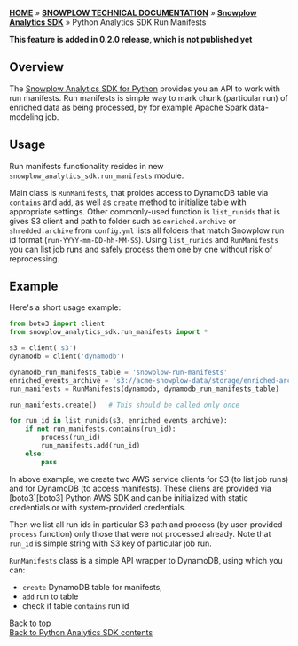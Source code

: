 <a name="top" />

[**HOME**](Home) » [**SNOWPLOW TECHNICAL DOCUMENTATION**](Snowplow-technical-documentation) » [**Snowplow Analytics SDK**](Snowplow-Analytics-SDK) » Python Analytics SDK Run Manifests

**This feature is added in 0.2.0 release, which is not published yet**

## Overview

The [Snowplow Analytics SDK for Python](https://github.com/snowplow/snowplow-python-analytics-sdk) provides you an API to work with run manifests.
Run manifests is simple way to mark chunk (particular run) of enriched data as being processed, by for example Apache Spark data-modeling job.

## Usage

Run manifests functionality resides in new `snowplow_analytics_sdk.run_manifests` module.

Main class is `RunManifests`, that proides access to DynamoDB table via `contains` and `add`, as well as `create` method to initialize table with appropriate settings.
Other commonly-used function is `list_runids` that is gives S3 client and path to folder such as `enriched.archive` or `shredded.archive` from `config.yml` lists all 
folders that match Snowplow run id format (`run-YYYY-mm-DD-hh-MM-SS`).
Using `list_runids` and `RunManifests` you can list job runs and safely process them one by one without risk of reprocessing.

## Example

Here's a short usage example:

```python
from boto3 import client
from snowplow_analytics_sdk.run_manifests import *

s3 = client('s3')
dynamodb = client('dynamodb')

dynamodb_run_manifests_table = 'snowplow-run-manifests'
enriched_events_archive = 's3://acme-snowplow-data/storage/enriched-archive/'
run_manifests = RunManifests(dynamodb, dynamodb_run_manifests_table)

run_manifests.create()   # This should be called only once

for run_id in list_runids(s3, enriched_events_archive):
    if not run_manifests.contains(run_id):
        process(run_id)
        run_manifests.add(run_id)
    else:
        pass
```

In above example, we create two AWS service clients for S3 (to list job runs) and for DynamoDB (to access manifests).
These cliens are provided via [boto3][boto3] Python AWS SDK and can be initialized with static credentials or with system-provided credentials.

Then we list all run ids in particular S3 path and process (by user-provided `process` function) only those that were not processed already.
Note that `run_id` is simple string with S3 key of particular job run.

`RunManifests` class is a simple API wrapper to DynamoDB, using which you can:

* `create` DynamoDB table for manifests, 
* `add` run to table 
* check if table `contains` run id

[Back to top](#top)  
[Back to Python Analytics SDK contents][contents]

[contents]: Python-Analytics-SDK

